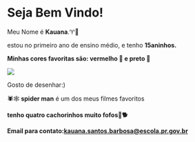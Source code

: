 # Seja Bem Vindo!

Meu Nome é **Kauana**.♈🌙

estou no primeiro ano de ensino médio, e tenho **15aninhos.**


**Minhas cores favoritas são: vermelho 🔴 e preto 🖤**

![](https://i.pinimg.com/originals/7f/bc/74/7fbc74fdd431b6801fe2491c2532840b.gif)


Gosto de desenhar:)

🕷️🕸️ **spider man** é um dos meus filmes favoritos

**tenho quatro cachorinhos muito fofos🐶🐕**


**Email para contato:kauana.santos.barbosa@escola.pr.gov.br**

